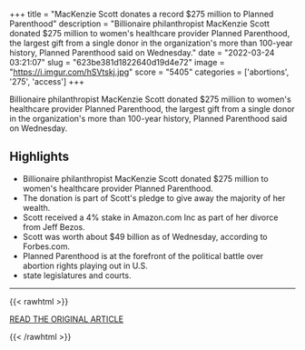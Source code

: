 +++
title = "MacKenzie Scott donates a record $275 million to Planned Parenthood"
description = "Billionaire philanthropist MacKenzie Scott donated $275 million to women's healthcare provider Planned Parenthood, the largest gift from a single donor in the organization's more than 100-year history, Planned Parenthood said on Wednesday."
date = "2022-03-24 03:21:07"
slug = "623be381d1822640d19d4e72"
image = "https://i.imgur.com/hSVtskj.jpg"
score = "5405"
categories = ['abortions', '275', 'access']
+++

Billionaire philanthropist MacKenzie Scott donated $275 million to women's healthcare provider Planned Parenthood, the largest gift from a single donor in the organization's more than 100-year history, Planned Parenthood said on Wednesday.

## Highlights

- Billionaire philanthropist MacKenzie Scott donated $275 million to women's healthcare provider Planned Parenthood.
- The donation is part of Scott's pledge to give away the majority of her wealth.
- Scott received a 4% stake in Amazon.com Inc as part of her divorce from Jeff Bezos.
- Scott was worth about $49 billion as of Wednesday, according to Forbes.com.
- Planned Parenthood is at the forefront of the political battle over abortion rights playing out in U.S.
- state legislatures and courts.

---

{{< rawhtml >}}
  <p class="article-category">
    <a target="_blank" href="https://www.reuters.com/world/us/mackenzie-scott-donates-record-275-million-planned-parenthood-2022-03-23/">READ THE ORIGINAL ARTICLE</a>
  </p>
{{< /rawhtml >}}
